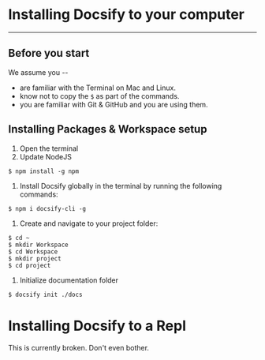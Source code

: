 # Installing Docsify to your computer
---
##  Before you start
We assume you --
- are familiar with the Terminal on Mac and Linux.
- know not to copy the `$` as part of the commands.
- you are familiar with Git & GitHub and you are using them.

## Installing Packages & Workspace setup
1. Open the terminal
1. Update NodeJS
```
$ npm install -g npm
```

1. Install Docsify globally in the terminal by running the following commands:
```
$ npm i docsify-cli -g
```
1. Create and navigate to your project folder:
```
$ cd ~
$ mkdir Workspace
$ cd Workspace
$ mkdir project
$ cd project
```
1. Initialize documentation folder
```
$ docsify init ./docs
```

# Installing Docsify to a Repl
This is currently broken. Don't even bother.